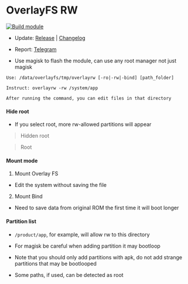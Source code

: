 # OverlayFS RW

[![Build module](https://github.com/Zenlua/Overlayfs/actions/workflows/build.yml/badge.svg)](https://github.com/Zenlua/Overlayfs/actions/workflows/build.yml)

+ Update: [Release](https://github.com/Zenlua/Overlayfs/releases) | [Changelog](./module/log.md)

+ Report: [Telegram](https://t.me/toolmod)

+ Use magisk to flash the module, can use any root manager not just magisk

```
Use: /data/overlayfs/tmp/overlayrw [-ro|-rw|-bind] [path_folder]

Instruct: overlayrw -rw /system/app

After running the command, you can edit files in that directory
```

#### Hide root

+ If you select root, more rw-allowed partitions will appear

> Hidden root

> Root

#### Mount mode

1. Mount Overlay FS

+ Edit the system without saving the file

2. Mount Bind

+ Need to save data from original ROM the first time it will boot longer 

#### Partition list

+ `/product/app`, for example, will allow rw to this directory

+ For magisk be careful when adding partition it may bootloop

+ Note that you should only add partitions with apk, do not add strange partitions that may be bootlooped

+ Some paths, if used, can be detected as root 

